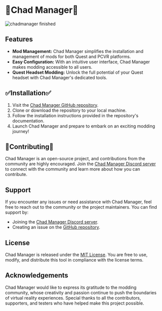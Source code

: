 </head>
<body>
  <h1>🌌Chad Manager🌌</h1>

  ![chadmanager finished](https://github.com/buzzbyzz11/Chad-Manager/assets/48888105/81c22097-8f5c-4895-b1bf-066a8702f6db)


  <h2>Features</h2>
  <ul>
    <li><strong>Mod Management:</strong> Chad Manager simplifies the installation and management of mods for both Quest and PCVR platforms.</li>
    <li><strong>Easy Configuration:</strong> With an intuitive user interface, Chad Manager makes modding accessible to all users.</li>
    <li><strong>Quest Headset Modding:</strong> Unlock the full potential of your Quest headset with Chad Manager's dedicated tools.</li>
  </ul>

  <h2>✅Installation✅</h2>
  <ol>
    <li>Visit the <a href="https://github.com/chad-manager/chad-manager">Chad Manager GitHub repository</a>.</li>
    <li>Clone or download the repository to your local machine.</li>
    <li>Follow the installation instructions provided in the repository's documentation.</li>
    <li>Launch Chad Manager and prepare to embark on an exciting modding journey!</li>
  </ol>

  <h2>🙋Contributing🙋</h2>
  <p>Chad Manager is an open-source project, and contributions from the community are highly encouraged. Join the <a href="https://discord.gg/chad-manager">Chad Manager Discord server</a> to connect with the community and learn more about how you can contribute.</p>

  <h2>Support</h2>
  <p>If you encounter any issues or need assistance with Chad Manager, feel free to reach out to the community or the project maintainers. You can find support by:</p>
  <ul>
    <li>Joining the <a href="https://discord.gg/chad-manager">Chad Manager Discord server</a>.</li>
    <li>Creating an issue on the <a href="https://github.com/chad-manager/chad-manager/issues">GitHub repository</a>.</li>
  </ul>

  <h2>License</h2>
  <p>Chad Manager is released under the <a href="https://github.com/chad-manager/chad-manager/blob/main/LICENSE">MIT License</a>. You are free to use, modify, and distribute this tool in compliance with the license terms.</p>

  <h2>Acknowledgements</h2>
  <p>Chad Manager would like to express its gratitude to the modding community, whose creativity and passion continue to push the boundaries of virtual reality experiences. Special thanks to all the contributors, supporters, and testers who have helped make this project possible.

</body>
</html>
